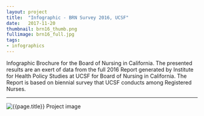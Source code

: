 ```yaml
---
layout: project
title:  "Infographic - BRN Survey 2016, UCSF"
date:   2017-11-20
thumbnail: brn16_thumb.png
fullimage: brn16_full.jpg
tags:
- infographics
---
```


Infographic Brochure for the Board of Nursing in California.
The presented results are an exert of data from the 
full 2016 Report generated by Institute for Health Policy Studies at UCSF
for Board of Nursing in California. The Report is based on biennial survey that
UCSF conducts among Registered Nurses. 

---

![{{page.title}} Project image](/assets/images/{{page.fullimage}})
